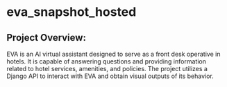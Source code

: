 # eva_snapshot_hosted

## Project Overview:
EVA is an AI virtual assistant designed to serve as a front desk operative in hotels. It is capable of answering questions and providing information related to hotel services, amenities, and policies. The project utilizes a Django API to interact with EVA and obtain visual outputs of its behavior.